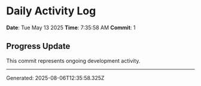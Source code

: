# Daily Activity Log

**Date**: Tue May 13 2025
**Time**: 7:35:58 AM
**Commit**: 1

## Progress Update

This commit represents ongoing development activity.

---
Generated: 2025-08-06T12:35:58.325Z
